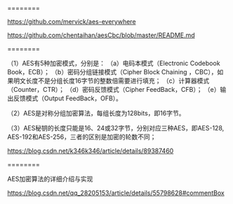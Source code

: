 
========

https://github.com/mervick/aes-everywhere

https://github.com/chentaihan/aesCbc/blob/master/README.md

========

（1）AES有5种加密模式，分别是：
（a）电码本模式（Electronic Codebook Book，ECB）；
（b）密码分组链接模式（Cipher Block Chaining ，CBC），如果明文长度不是分组长度16字节的整数倍需要进行填充；
（c）计算器模式（Counter，CTR）；
（d）密码反馈模式（Cipher FeedBack，CFB）；
（e）输出反馈模式（Output FeedBack，OFB）。

（2）AES是对称分组加密算法，每组长度为128bits，即16字节。

（3）AES秘钥的长度只能是16、24或32字节，分别对应三种AES，即AES-128, AES-192和AES-256，三者的区别是加密的轮数不同；

https://blog.csdn.net/k346k346/article/details/89387460


========

AES加密算法的详细介绍与实现

https://blog.csdn.net/qq_28205153/article/details/55798628#commentBox

